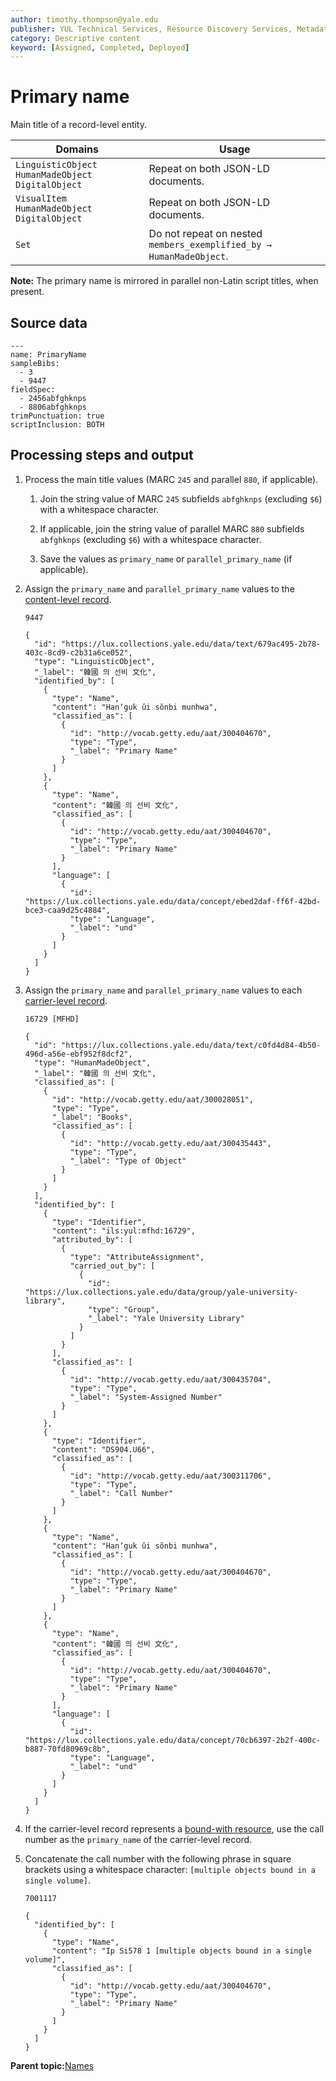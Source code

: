 ```yaml
---
author: timothy.thompson@yale.edu
publisher: YUL Technical Services, Resource Discovery Services, Metadata Services Unit
category: Descriptive content
keyword: [Assigned, Completed, Deployed]
---
```


# Primary name

Main title of a record-level entity.

|Domains|Usage|
|-------|-----|
|`LinguisticObject` `HumanMadeObject` `DigitalObject`|Repeat on both JSON-LD documents.|
|`VisualItem` `HumanMadeObject` `DigitalObject`|Repeat on both JSON-LD documents.|
|`Set`|Do not repeat on nested `members_exemplified_by → HumanMadeObject`.|

**Note:** The primary name is mirrored in parallel non-Latin script titles, when present.

## Source data

```
---
name: PrimaryName
sampleBibs:
  - 3
  - 9447
fieldSpec:
  - 2456abfghknps
  - 8806abfghknps
trimPunctuation: true
scriptInclusion: BOTH
```

## Processing steps and output

1.  Process the main title values \(MARC `245` and parallel `880`, if applicable\).

    1.  Join the string value of MARC `245` subfields `abfghknps` \(excluding `$6`\) with a whitespace character.

    2.  If applicable, join the string value of parallel MARC `880` subfields `abfghknps` \(excluding `$6`\) with a whitespace character.

    3.  Save the values as `primary_name` or `parallel_primary_name` \(if applicable\).

2.  Assign the `primary_name` and `parallel_primary_name` values to the [content-level record](../../glossary/content_level_record.md).

    `9447`

    ```
    {
      "id": "https://lux.collections.yale.edu/data/text/679ac495-2b78-403c-8cd9-c2b31a6ce052",
      "type": "LinguisticObject",
      "_label": "韓國 의 선비 文化",
      "identified_by": [
        {
          "type": "Name",
          "content": "Hanʼguk ŭi sŏnbi munhwa",
          "classified_as": [
            {
              "id": "http://vocab.getty.edu/aat/300404670",
              "type": "Type",
              "_label": "Primary Name"
            }
          ]
        },
        {
          "type": "Name",
          "content": "韓國 의 선비 文化",
          "classified_as": [
            {
              "id": "http://vocab.getty.edu/aat/300404670",
              "type": "Type",
              "_label": "Primary Name"
            }
          ],
          "language": [
            {
              "id": "https://lux.collections.yale.edu/data/concept/ebed2daf-ff6f-42bd-bce3-caa9d25c4884",
              "type": "Language",
              "_label": "und"
            }
          ]
        }
      ]
    }
    ```

3.  Assign the `primary_name` and `parallel_primary_name` values to each [carrier-level record](../../glossary/carrier_level_record.md).

    `16729 [MFHD]`

    ```
    {
      "id": "https://lux.collections.yale.edu/data/text/c0fd4d84-4b50-496d-a56e-ebf952f8dcf2",
      "type": "HumanMadeObject",
      "_label": "韓國 의 선비 文化",
      "classified_as": [
        {
          "id": "http://vocab.getty.edu/aat/300028051",
          "type": "Type",
          "_label": "Books",
          "classified_as": [
            {
              "id": "http://vocab.getty.edu/aat/300435443",
              "type": "Type",
              "_label": "Type of Object"
            }
          ]
        }
      ],
      "identified_by": [
        {
          "type": "Identifier",
          "content": "ils:yul:mfhd:16729",
          "attributed_by": [
            {
              "type": "AttributeAssignment",
              "carried_out_by": [
                {
                  "id": "https://lux.collections.yale.edu/data/group/yale-university-library",
                  "type": "Group",
                  "_label": "Yale University Library"
                }
              ]
            }
          ],
          "classified_as": [
            {
              "id": "http://vocab.getty.edu/aat/300435704",
              "type": "Type",
              "_label": "System-Assigned Number"
            }
          ]
        },
        {
          "type": "Identifier",
          "content": "DS904.U66",
          "classified_as": [
            {
              "id": "http://vocab.getty.edu/aat/300311706",
              "type": "Type",
              "_label": "Call Number"
            }
          ]
        },
        {
          "type": "Name",
          "content": "Hanʼguk ŭi sŏnbi munhwa",
          "classified_as": [
            {
              "id": "http://vocab.getty.edu/aat/300404670",
              "type": "Type",
              "_label": "Primary Name"
            }
          ]
        },
        {
          "type": "Name",
          "content": "韓國 의 선비 文化",
          "classified_as": [
            {
              "id": "http://vocab.getty.edu/aat/300404670",
              "type": "Type",
              "_label": "Primary Name"
            }
          ],
          "language": [
            {
              "id": "https://lux.collections.yale.edu/data/concept/70cb6397-2b2f-400c-b887-70fd80969c8b",
              "type": "Language",
              "_label": "und"
            }
          ]
        }
      ]
    }
    ```

4.  If the carrier-level record represents a [bound-with resource](../../glossary/bound-with_resource.md), use the call number as the `primary_name` of the carrier-level record.

5.  Concatenate the call number with the following phrase in square brackets using a whitespace character: `[multiple objects bound in a single volume]`.

    `7001117`

    ```
    {
      "identified_by": [
        {
          "type": "Name",
          "content": "Ip Si578 1 [multiple objects bound in a single volume]",
          "classified_as": [
            {
              "id": "http://vocab.getty.edu/aat/300404670",
              "type": "Type",
              "_label": "Primary Name"
            }
          ]
        }
      ]
    }
    ```


**Parent topic:**[Names](../../tasks/names-and-labels/names.md)

